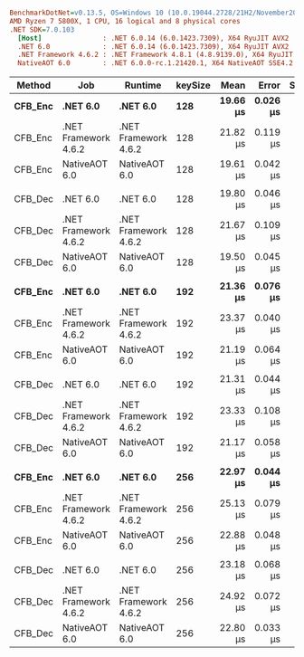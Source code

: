 ``` ini

BenchmarkDotNet=v0.13.5, OS=Windows 10 (10.0.19044.2728/21H2/November2021Update)
AMD Ryzen 7 5800X, 1 CPU, 16 logical and 8 physical cores
.NET SDK=7.0.103
  [Host]               : .NET 6.0.14 (6.0.1423.7309), X64 RyuJIT AVX2
  .NET 6.0             : .NET 6.0.14 (6.0.1423.7309), X64 RyuJIT AVX2
  .NET Framework 4.6.2 : .NET Framework 4.8.1 (4.8.9139.0), X64 RyuJIT VectorSize=256
  NativeAOT 6.0        : .NET 6.0.0-rc.1.21420.1, X64 NativeAOT SSE4.2


```
|  Method |                  Job |              Runtime | keySize |     Mean |    Error |   StdDev |      Min |      Max |   Median | Ratio |
|-------- |--------------------- |--------------------- |-------- |---------:|---------:|---------:|---------:|---------:|---------:|------:|
| **CFB_Enc** |             **.NET 6.0** |             **.NET 6.0** |     **128** | **19.66 μs** | **0.026 μs** | **0.022 μs** | **19.62 μs** | **19.71 μs** | **19.65 μs** |  **1.00** |
| CFB_Enc | .NET Framework 4.6.2 | .NET Framework 4.6.2 |     128 | 21.82 μs | 0.119 μs | 0.111 μs | 21.65 μs | 22.00 μs | 21.80 μs |  1.11 |
| CFB_Enc |        NativeAOT 6.0 |        NativeAOT 6.0 |     128 | 19.61 μs | 0.042 μs | 0.039 μs | 19.54 μs | 19.66 μs | 19.62 μs |  1.00 |
|         |                      |                      |         |          |          |          |          |          |          |       |
| CFB_Dec |             .NET 6.0 |             .NET 6.0 |     128 | 19.80 μs | 0.046 μs | 0.043 μs | 19.74 μs | 19.90 μs | 19.80 μs |  1.00 |
| CFB_Dec | .NET Framework 4.6.2 | .NET Framework 4.6.2 |     128 | 21.67 μs | 0.109 μs | 0.102 μs | 21.55 μs | 21.84 μs | 21.61 μs |  1.09 |
| CFB_Dec |        NativeAOT 6.0 |        NativeAOT 6.0 |     128 | 19.50 μs | 0.045 μs | 0.042 μs | 19.44 μs | 19.56 μs | 19.51 μs |  0.98 |
|         |                      |                      |         |          |          |          |          |          |          |       |
| **CFB_Enc** |             **.NET 6.0** |             **.NET 6.0** |     **192** | **21.36 μs** | **0.076 μs** | **0.067 μs** | **21.26 μs** | **21.51 μs** | **21.35 μs** |  **1.00** |
| CFB_Enc | .NET Framework 4.6.2 | .NET Framework 4.6.2 |     192 | 23.37 μs | 0.040 μs | 0.034 μs | 23.34 μs | 23.47 μs | 23.36 μs |  1.09 |
| CFB_Enc |        NativeAOT 6.0 |        NativeAOT 6.0 |     192 | 21.19 μs | 0.064 μs | 0.057 μs | 21.11 μs | 21.31 μs | 21.19 μs |  0.99 |
|         |                      |                      |         |          |          |          |          |          |          |       |
| CFB_Dec |             .NET 6.0 |             .NET 6.0 |     192 | 21.31 μs | 0.044 μs | 0.039 μs | 21.23 μs | 21.38 μs | 21.32 μs |  1.00 |
| CFB_Dec | .NET Framework 4.6.2 | .NET Framework 4.6.2 |     192 | 23.33 μs | 0.108 μs | 0.095 μs | 23.24 μs | 23.52 μs | 23.29 μs |  1.09 |
| CFB_Dec |        NativeAOT 6.0 |        NativeAOT 6.0 |     192 | 21.17 μs | 0.058 μs | 0.054 μs | 21.09 μs | 21.29 μs | 21.17 μs |  0.99 |
|         |                      |                      |         |          |          |          |          |          |          |       |
| **CFB_Enc** |             **.NET 6.0** |             **.NET 6.0** |     **256** | **22.97 μs** | **0.044 μs** | **0.041 μs** | **22.92 μs** | **23.05 μs** | **22.97 μs** |  **1.00** |
| CFB_Enc | .NET Framework 4.6.2 | .NET Framework 4.6.2 |     256 | 25.13 μs | 0.079 μs | 0.074 μs | 25.02 μs | 25.22 μs | 25.12 μs |  1.09 |
| CFB_Enc |        NativeAOT 6.0 |        NativeAOT 6.0 |     256 | 22.88 μs | 0.048 μs | 0.045 μs | 22.81 μs | 22.96 μs | 22.88 μs |  1.00 |
|         |                      |                      |         |          |          |          |          |          |          |       |
| CFB_Dec |             .NET 6.0 |             .NET 6.0 |     256 | 23.18 μs | 0.068 μs | 0.063 μs | 23.06 μs | 23.29 μs | 23.17 μs |  1.00 |
| CFB_Dec | .NET Framework 4.6.2 | .NET Framework 4.6.2 |     256 | 24.92 μs | 0.072 μs | 0.067 μs | 24.84 μs | 25.04 μs | 24.92 μs |  1.08 |
| CFB_Dec |        NativeAOT 6.0 |        NativeAOT 6.0 |     256 | 22.80 μs | 0.033 μs | 0.028 μs | 22.75 μs | 22.85 μs | 22.80 μs |  0.98 |
